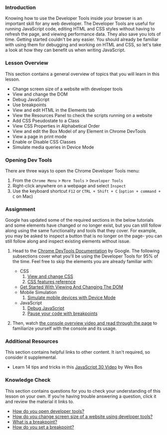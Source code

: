 ### Introduction

Knowing how to use the Developer Tools inside your browser is an important skill for any web developer. The Developer Tools are useful for running JavaScript code, editing HTML and CSS styles without having to refresh the page, and viewing performance data. They also save you lots of time. Getting started couldn't be any easier. You should already be familiar with using them for debugging and working on HTML and CSS, so let's take a look at how they can benefit us when writing JavaScript.

### Lesson Overview

This section contains a general overview of topics that you will learn in this lesson.

* Change screen size of a website with developer tools
* View and change the DOM
* Debug JavaScript
* Use breakpoints
* View and edit HTML in the Elements tab
* View the Resources Panel to check the scripts running on a website
* Add CSS Pseudostate to a Class
* View CSS Properties in Alphabetical Order
* View and edit the Box Model of any Element in Chrome DevTools
* View a page in print mode
* Enable or Disable CSS Classes
* Simulate media queries in Device Mode

### Opening Dev Tools

There are three ways to open the Chrome Developer Tools menu:

1. From the `Chrome Menu` > `More Tools` > `Developer Tools`
2. Right-click anywhere on a webpage and select `Inspect`
3. Use the keyboard shortcut `F12` or `CTRL + Shift + C` (`option + command + C` on Mac)

### Assignment

<div class="lesson-content__panel" markdown="1">

Google has updated some of the required sections in the below tutorials and some elements have changed or no longer exist, but you can still follow along using the same functionality and tools that they cover. For example, you may be asked to inspect a button that is no longer on the page- you can still follow along and inspect existing elements without issue.

1. Head to the [Chrome DevTools Documentation](https://developer.chrome.com/docs/devtools/) by Google. The following subsections cover what you'll be using the Developer Tools for 95% of the time.  Feel free to skip the elements you are already familiar with:
    * CSS
        1. [View and change CSS](https://developer.chrome.com/docs/devtools/css/)
        2. [CSS features reference](https://developer.chrome.com/docs/devtools/css/reference/)
    * [Get Started With Viewing And Changing The DOM](https://developer.chrome.com/docs/devtools/dom/)
    * Mobile Simulation
        1. [Simulate mobile devices with Device Mode](https://developer.chrome.com/docs/devtools/device-mode/)
    * JavaScript
        1. [Debug JavaScript](https://developer.chrome.com/docs/devtools/javascript/)
        2. [Pause your code with breakpoints](https://developer.chrome.com/docs/devtools/javascript/breakpoints/)

2. Then, watch [the console overview video and read through the page](https://developer.chrome.com/docs/devtools/console/) to familiarize yourself with the console and its usage.

</div>

### Additional Resources

This section contains helpful links to other content. It isn't required, so consider it supplemental.

* Learn 14 tips and tricks in this [JavaScript 30 Video](https://www.youtube.com/watch?v=xkzDaKwinA8) by Wes Bos

### Knowledge Check

This section contains questions for you to check your understanding of this lesson on your own. If you’re having trouble answering a question, click it and review the material it links to.

* [How do you open developer tools?](#opening-dev-tools)
* [How do you change screen size of a website using developer tools?](https://developer.chrome.com/docs/devtools/device-mode/)
* [What is a breakpoint?](https://developer.chrome.com/docs/devtools/javascript/breakpoints/)
* [How do you set a breakpoint?](https://developer.chrome.com/docs/devtools/javascript/breakpoints/#loc)
